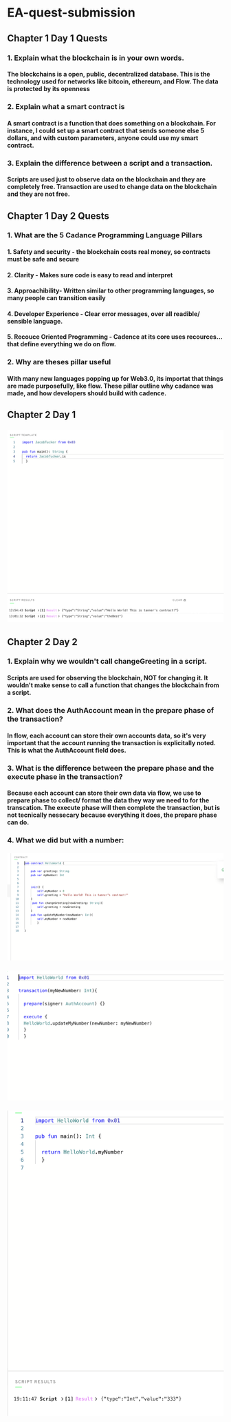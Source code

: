 # EA-quest-submission
## Chapter 1 Day 1 Quests
### 1. Explain what the blockchain is in your own words.
#### The blockchains is a open, public, decentralized database. This is the technology used for networks like bitcoin, ethereum, and Flow. The data is protected by its openness
### 2. Explain what a smart contract is
#### A smart contract is a function that does something on a blockchain. For instance, I could set up a smart contract that sends someone else 5 dollars, and with custom parameters, anyone could use my smart contract.
### 3. Explain the difference between a script and a transaction.
#### Scripts are used just to observe data on the blockchain and they are completely free. Transaction are used to change data on the blockchain and they are not free.
## Chapter 1 Day 2 Quests
### 1. What are the 5 Cadance Programming Language Pillars
#### 1. Safety and security - the blockchain costs real money, so contracts must be safe and secure
#### 2. Clarity - Makes sure code is easy to read and interpret
#### 3. Approachibility- Written similar to other programming languages, so many people can transition easily
#### 4. Developer Experience - Clear error messages, over all readible/ sensible language.
#### 5. Recouce Oriented Programming - Cadence at its core uses recources... that define everything we do on flow. 
### 2. Why are theses pillar useful
#### With many new languages popping up for Web3.0, its importat that things are made purposefully, like flow. These pillar outline why cadance was made, and how developers should build with cadence.
## Chapter 2 Day 1
### ![JacobTuckerImage](https://github.com/tanneruzzell/EA-quest-submission/blob/6ab19c76a4f64cee121744cae43ac616d2b7aa9d/Screen%20Shot%202022-05-08%20at%201.01.53%20PM.png)
## Chapter 2 Day 2
### 1. Explain why we wouldn't call changeGreeting in a script.
#### Scripts are used for observing the blockchain, NOT for changing it. It wouldn't make sense to call a function that changes the blockchain from a script.
### 2. What does the AuthAccount mean in the prepare phase of the transaction?
#### In flow, each account can store their own accounts data, so it's very important that the account running the transaction is explicitally noted. This is what the AuthAccount field does.
### 3. What is the difference between the prepare phase and the execute phase in the transaction?
#### Because each account can store their own data via flow, we use to prepare phase to collect/ format the data they way we need to for the transcation. The execute phase will then complete the transaction, but is not tecnically nessecary because everything it does, the prepare phase can do.
### 4. What we did but with a number:
#### ![Code](https://github.com/tanneruzzell/EA-quest-submission/blob/main/images/Screen%20Shot%202022-05-08%20at%207.12.01%20PM.png)
#### ![Code2](https://github.com/tanneruzzell/EA-quest-submission/blob/1251945aedbe10c9531c1f1af190ab337b42b680/images/Screen%20Shot%202022-05-08%20at%207.12.05%20PM.png)
#### ![Code3](https://github.com/tanneruzzell/EA-quest-submission/blob/1251945aedbe10c9531c1f1af190ab337b42b680/images/Screen%20Shot%202022-05-08%20at%207.12.10%20PM.png)
